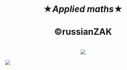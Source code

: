 #    <center>  ★***Applied maths***★</center>

# <center> ©russianZAK</center>

# <center> ![](https://i.ibb.co/myR3Y6r/Fznp-QALpexc.jpg)</center>

![](https://img.shields.io/github/release/pandao/editor.md.svg)
